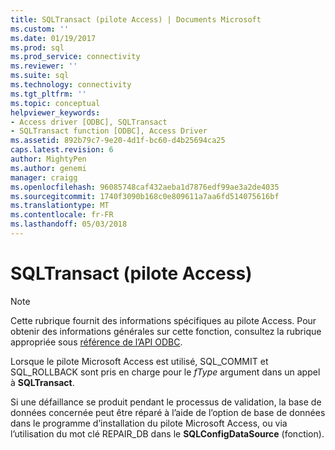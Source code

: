 ```yaml
---
title: SQLTransact (pilote Access) | Documents Microsoft
ms.custom: ''
ms.date: 01/19/2017
ms.prod: sql
ms.prod_service: connectivity
ms.reviewer: ''
ms.suite: sql
ms.technology: connectivity
ms.tgt_pltfrm: ''
ms.topic: conceptual
helpviewer_keywords:
- Access driver [ODBC], SQLTransact
- SQLTransact function [ODBC], Access Driver
ms.assetid: 892b79c7-9e20-4d1f-bc60-d4b25694ca25
caps.latest.revision: 6
author: MightyPen
ms.author: genemi
manager: craigg
ms.openlocfilehash: 96085748caf432aeba1d7876edf99ae3a2de4035
ms.sourcegitcommit: 1740f3090b168c0e809611a7aa6fd514075616bf
ms.translationtype: MT
ms.contentlocale: fr-FR
ms.lasthandoff: 05/03/2018
---
```

# <a name="sqltransact-access-driver"></a>SQLTransact (pilote Access)
> [!NOTE]  
>  Cette rubrique fournit des informations spécifiques au pilote Access. Pour obtenir des informations générales sur cette fonction, consultez la rubrique appropriée sous [référence de l’API ODBC](../../odbc/reference/syntax/odbc-api-reference.md).  
  
 Lorsque le pilote Microsoft Access est utilisé, SQL_COMMIT et SQL_ROLLBACK sont pris en charge pour le *fType* argument dans un appel à **SQLTransact**.  
  
 Si une défaillance se produit pendant le processus de validation, la base de données concernée peut être réparé à l’aide de l’option de base de données dans le programme d’installation du pilote Microsoft Access, ou via l’utilisation du mot clé REPAIR_DB dans le **SQLConfigDataSource** (fonction).
